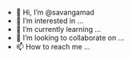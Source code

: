 - 👋 Hi, I’m @savangamad
- 👀 I’m interested in ...
- 🌱 I’m currently learning ...
- 💞️ I’m looking to collaborate on ...
- 📫 How to reach me ...

<!---
savangamad/savangamad is a ✨ special ✨ repository because its `README.md` (this file) appears on your GitHub profile.
You can click the Preview link to take a look at yahi baat hai ban dhaj bx bask 
